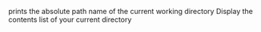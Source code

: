 prints the absolute path name of the current working directory
Display the contents list of your current directory
